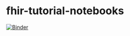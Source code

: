 # fhir-tutorial-notebooks

[![Binder](https://mybinder.org/badge_logo.svg)](https://mybinder.org/v2/gh/julsas/fhir-tutorial-notebooks/HEAD)